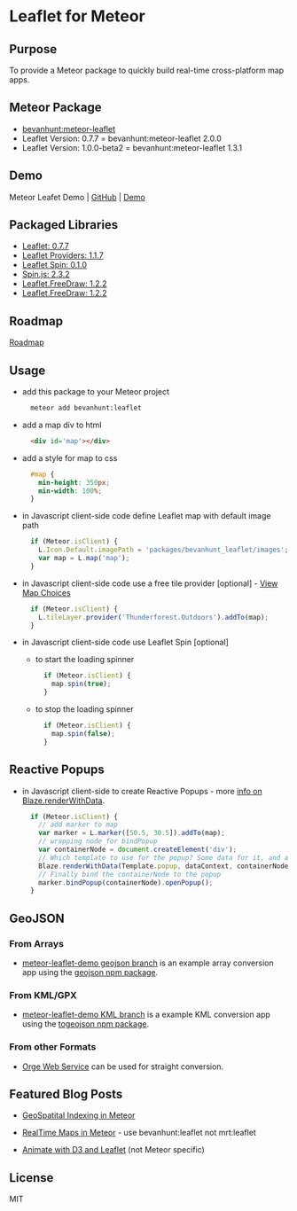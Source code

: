 # Leaflet for Meteor

## Purpose

To provide a Meteor package to quickly build real-time cross-platform map apps.

## Meteor Package
- [bevanhunt:meteor-leaflet](https://atmospherejs.com/bevanhunt/leaflet)
- Leaflet Version: 0.7.7 = bevanhunt:meteor-leaflet 2.0.0
- Leaflet Version: 1.0.0-beta2 = bevanhunt:meteor-leaflet 1.3.1

## Demo
Meteor Leafet Demo  |  [GitHub](https://github.com/bevanhunt/meteor-leaflet-demo)  |  [Demo](http://leaflet.meteor.com)

## Packaged Libraries
- [Leaflet: 0.7.7](https://www.npmjs.com/package/leaflet)
- [Leaflet Providers: 1.1.7](https://www.npmjs.com/package/leaflet-providers)
- [Leaflet Spin: 0.1.0](https://github.com/makinacorpus/Leaflet.Spin)
- [Spin.js: 2.3.2](https://www.npmjs.com/package/spin.js)
- [Leaflet.FreeDraw: 1.2.2](https://github.com/Wildhoney/Leaflet.FreeDraw)
- [Leaflet.FreeDraw: 1.2.2](https://github.com/Wildhoney/Leaflet.FreeDraw)

## Roadmap
[Roadmap](https://github.com/bevanhunt/meteor-leaflet/milestones)

## Usage
- add this package to your Meteor project

  ```bash
    meteor add bevanhunt:leaflet
  ```

- add a map div to html

  ```html
    <div id='map'></div>
  ```

- add a style for map to css

  ```css
    #map {
      min-height: 350px;
      min-width: 100%;
    }
  ```

- in Javascript client-side code define Leaflet map with default image path

  ```javascript
    if (Meteor.isClient) {
      L.Icon.Default.imagePath = 'packages/bevanhunt_leaflet/images';
      var map = L.map('map');
    }
  ```

- in Javascript client-side code use a free tile provider [optional] - [View Map Choices](http://leaflet-extras.github.io/leaflet-providers/preview/)

  ```javascript
    if (Meteor.isClient) {
      L.tileLayer.provider('Thunderforest.Outdoors').addTo(map);
    }
  ```

- in Javascript client-side code use Leaflet Spin [optional]

  - to start the loading spinner
    ```javascript
      if (Meteor.isClient) {
        map.spin(true);
      }
    ```

  - to stop the loading spinner
    ```javascript
      if (Meteor.isClient) {
        map.spin(false);
      }
    ```

## Reactive Popups

- in Javascript client-side to create Reactive Popups - more [info on Blaze.renderWithData](http://docs.meteor.com/#/full/blaze_renderwithdata).

  ```javascript
    if (Meteor.isClient) {
      // add marker to map
      var marker = L.marker([50.5, 30.5]).addTo(map);
      // wrapping node for bindPopup
      var containerNode = document.createElement('div');
      // Which template to use for the popup? Some data for it, and attach it to node
      Blaze.renderWithData(Template.popup, dataContext, containerNode);
      // Finally bind the containerNode to the popup
      marker.bindPopup(containerNode).openPopup();
    }
  ```

## GeoJSON

### From Arrays
* [meteor-leaflet-demo geojson branch](https://github.com/bevanhunt/meteor-leaflet-demo/tree/geojson) is an example array conversion app using the [geojson npm package](https://www.npmjs.com/package/geojson).

### From KML/GPX
* [meteor-leaflet-demo KML branch](https://github.com/bevanhunt/meteor-leaflet-demo/tree/kml) is a example KML conversion app using the [togeojson npm package](https://www.npmjs.com/package/togeojson).

### From other Formats
* [Orge Web Service](http://ogre.adc4gis.com/) can be used for straight conversion.

## Featured Blog Posts

* [GeoSpatital Indexing in Meteor](http://joshowens.me/using-mongodb-geospatial-index-with-meteor-js/)

* [RealTime Maps in Meteor](http://asynchrotron.com/blog/2013/12/27/realtime-maps-with-meteor-and-leaflet/) - use bevanhunt:leaflet not mrt:leaflet

* [Animate with D3 and Leaflet](http://zevross.com/blog/2014/09/30/use-the-amazing-d3-library-to-animate-a-path-on-a-leaflet-map/) (not Meteor specific)

## License
MIT
